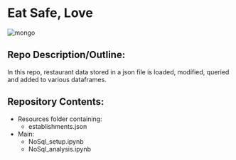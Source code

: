 # Eat Safe, Love

![mongo](https://github.com/anthonybpino/nosql-challenge/assets/112681621/62712d0f-9a18-40c5-9b9f-d3931309bdfb)

## Repo Description/Outline:

In this repo, restaurant data stored in a json file is loaded, modified, queried and added to various dataframes.

## Repository Contents:

- Resources folder containing:
  - establishments.json
- Main:
  - NoSql_setup.ipynb
  - NoSql_analysis.ipynb

